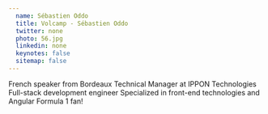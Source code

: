```yaml
---
  name: Sébastien Oddo
  title: Volcamp - Sébastien Oddo
  twitter: none
  photo: 56.jpg
  linkedin: none
  keynotes: false
  sitemap: false
---
```

French speaker from Bordeaux
Technical Manager at IPPON Technologies
Full-stack development engineer
Specialized in front-end technologies and Angular
Formula 1 fan!

